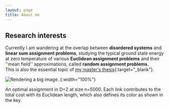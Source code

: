 ```yaml
---
layout: page
title: About me
---
```




## Research interests


Currently I am wandering at the overlap between **disordered systems** and **linear sum assignment problems**, studying the typical ground state energy at zero temperature of various **Euclidean assignment problems** and their ''mean field'' approximations, called **random assignment problems**.  
This is also the essential topic of [my master's thesis](downloads/masterthesis.pdf){:target="_blank"}.  


![Rendering a big image..](assets/size50002d.svg){:width="100%"}

<p class="message"><i class="fa fa-info-circle fa-fw" aria-hidden="true"></i>An optimal assignment in D=2 at size n=5000. Each link contributes to the total cost with its Euclidean length, which also defines its color as shown in the key.</p>
